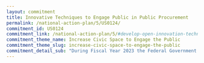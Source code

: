 ```yaml
---
layout: commitment
title: Innovative Techniques to Engage Public in Public Procurement
permalink: /national-action-plan/5/US0124/
commitment_id: US0124
commitment_link: /national-action-plan/5/#develop-open-innovation-techniques-to-engage-the-public-in-federal-procurement-policymaking
commitment_theme_name: Increase Civic Space to Engage the Public
commitment_theme_slug: increase-civic-space-to-engage-the-public
commitment_detail_sub: "During Fiscal Year 2023 the Federal Government commits to continuing to use open innovation techniques and crowd- sourcing tools to foster meaningful dialogue with individuals and organizations with expertise and interest in Federal procurement matters."
---
```


